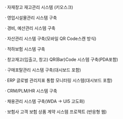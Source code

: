 <p><em>ㆍ</em>자재창고 재고관리 시스템 (키오스크)</p>
<p><em>ㆍ</em>영업시설물관리 시스템 구축</p>
<p><em>ㆍ</em>경비, 예산관리 시스템 구축</p>
<p><em>ㆍ</em>자산관리 시스템 구축(모바일 QR Code스캔 방식)</p>
<p><em>ㆍ</em>적하보험 시스템 구축</p>
<p><em>ㆍ</em>창고재고(입출고, 창고) QR(Bar)Code 시스템 구축(PDA포함)</p>
<p><em>ㆍ</em>구매포탈관리 시스템 구축(대시보드 포함)</p>
<p><em>ㆍ</em>ERP 글로벌 관리지표 통합 모니터링 시스템(대시보드 포함)</p>
<p><em>ㆍ</em>CRM/PLM/HR 시스템 구축</p>
<p><em>ㆍ</em>채용관리 시스템 구축(WDA -&gt; UI5 고도화)</p>
<p><em>ㆍ</em>보험사 고객 보험 상품 계약 시스템 프로젝트 (반응형 웹)</p>